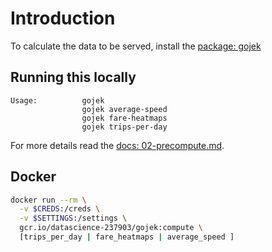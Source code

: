 # Introduction

To calculate the data to be served, install the [package: gojek](./gojek)

## Running this locally

```
Usage:          gojek
                gojek average-speed
                gojek fare-heatmaps
                gojek trips-per-day
```


For more details read the [docs: 02-precompute.md](../docs/02-precompute.md).

## Docker

```bash
docker run --rm \
  -v $CREDS:/creds \
  -v $SETTINGS:/settings \
  gcr.io/datascience-237903/gojek:compute \
  [trips_per_day | fare_heatmaps | average_speed ]
```
